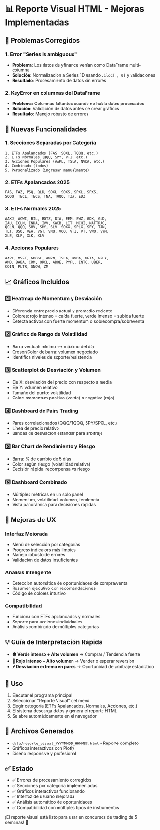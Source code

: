# 📊 Reporte Visual HTML - Mejoras Implementadas

## 🎯 **Problemas Corregidos**

### 1. **Error "Series is ambiguous"**
- **Problema**: Los datos de yfinance venían como DataFrame multi-columna
- **Solución**: Normalización a Series 1D usando `.iloc[:, 0]` y validaciones
- **Resultado**: Procesamiento de datos sin errores

### 2. **KeyError en columnas del DataFrame**
- **Problema**: Columnas faltantes cuando no había datos procesados
- **Solución**: Validación de datos antes de crear gráficos
- **Resultado**: Manejo robusto de errores

## 🚀 **Nuevas Funcionalidades**

### 1. **Secciones Separadas por Categoría**
```
1. ETFs Apalancados (FAS, SOXL, TQQQ, etc.)
2. ETFs Normales (QQQ, SPY, VTI, etc.)  
3. Acciones Populares (AAPL, TSLA, NVDA, etc.)
4. Combinado (todos)
5. Personalizado (ingresar manualmente)
```

### 2. **ETFs Apalancados 2025**
```
FAS, FAZ, PSQ, QLD, SOXL, SOXS, SPXL, SPXS, 
SQQQ, TECL, TECS, TNA, TQQQ, TZA, EDZ
```

### 3. **ETFs Normales 2025**
```
AAXJ, ACWI, BIL, BOTZ, DIA, EEM, EWZ, GDX, GLD, 
IAU, ICLN, INDA, IVV, KWEB, LIT, MCHI, NAFTRAC, 
QCLN, QQQ, SHV, SHY, SLV, SOXX, SPLG, SPY, TAN, 
TLT, USO, VEA, VGT, VNQ, VOO, VTI, VT, VWO, VYM, 
XLE, XLF, XLK, XLV
```

### 4. **Acciones Populares**
```
AAPL, MSFT, GOOGL, AMZN, TSLA, NVDA, META, NFLX, 
AMD, BABA, CRM, ORCL, ADBE, PYPL, INTC, UBER, 
COIN, PLTR, SNOW, ZM
```

## 📈 **Gráficos Incluidos**

### 1️⃣ **Heatmap de Momentum y Desviación**
- Diferencia entre precio actual y promedio reciente
- Colores: rojo intenso = caída fuerte, verde intenso = subida fuerte
- Detecta activos con fuerte momentum o sobrecompra/sobreventa

### 2️⃣ **Gráfico de Rango de Volatilidad**
- Barra vertical: mínimo ↔ máximo del día
- Grosor/Color de barra: volumen negociado
- Identifica niveles de soporte/resistencia

### 3️⃣ **Scatterplot de Desviación y Volumen**
- Eje X: desviación del precio con respecto a media
- Eje Y: volumen relativo
- Tamaño del punto: volatilidad
- Color: momentum positivo (verde) o negativo (rojo)

### 4️⃣ **Dashboard de Pairs Trading**
- Pares correlacionados (QQQ/TQQQ, SPY/SPXL, etc.)
- Línea de precio relativo
- Bandas de desviación estándar para arbitraje

### 5️⃣ **Bar Chart de Rendimiento y Riesgo**
- Barra: % de cambio de 5 días
- Color según riesgo (volatilidad relativa)
- Decisión rápida: recompensa vs riesgo

### 6️⃣ **Dashboard Combinado**
- Múltiples métricas en un solo panel
- Momentum, volatilidad, volumen, tendencia
- Vista panorámica para decisiones rápidas

## 🎨 **Mejoras de UX**

### **Interfaz Mejorada**
- Menú de selección por categorías
- Progress indicators más limpios
- Manejo robusto de errores
- Validación de datos insuficientes

### **Análisis Inteligente**
- Detección automática de oportunidades de compra/venta
- Resumen ejecutivo con recomendaciones
- Código de colores intuitivo

### **Compatibilidad**
- Funciona con ETFs apalancados y normales
- Soporte para acciones individuales
- Análisis combinado de múltiples categorías

## 💡 **Guía de Interpretación Rápida**

- **🟢 Verde intenso + Alto volumen** → Comprar / Tendencia fuerte
- **🔴 Rojo intenso + Alto volumen** → Vender o esperar reversión  
- **⚡ Desviación extrema en pares** → Oportunidad de arbitraje estadístico

## 🔧 **Uso**

1. Ejecutar el programa principal
2. Seleccionar "Reporte Visual" del menú
3. Elegir categoría (ETFs Apalancados, Normales, Acciones, etc.)
4. El sistema descarga datos y genera el reporte HTML
5. Se abre automáticamente en el navegador

## 📁 **Archivos Generados**

- `data/reporte_visual_YYYYMMDD_HHMMSS.html` - Reporte completo
- Gráficos interactivos con Plotly
- Diseño responsive y profesional

## ✅ **Estado**

- ✅ Errores de procesamiento corregidos
- ✅ Secciones por categoría implementadas
- ✅ Gráficos interactivos funcionando
- ✅ Interfaz de usuario mejorada
- ✅ Análisis automático de oportunidades
- ✅ Compatibilidad con múltiples tipos de instrumentos

¡El reporte visual está listo para usar en concursos de trading de 5 semanas! 🚀